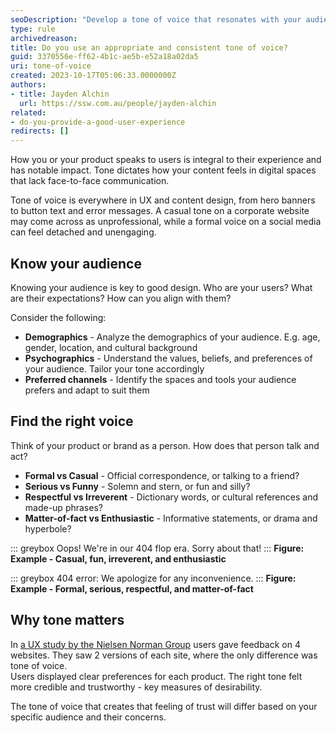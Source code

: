 ```yaml
---
seoDescription: "Develop a tone of voice that resonates with your audience by understanding their demographics, psychographics, and preferred channels. Adopt a voice that aligns with your product or brand's personality to create a consistent user experience across all digital spaces."
type: rule
archivedreason: 
title: Do you use an appropriate and consistent tone of voice?
guid: 3370556e-ff62-4b1c-ae5b-e52a18a02da5
uri: tone-of-voice
created: 2023-10-17T05:06:33.0000000Z
authors:
- title: Jayden Alchin
  url: https://ssw.com.au/people/jayden-alchin
related:
- do-you-provide-a-good-user-experience
redirects: []
---
```


How you or your product speaks to users is integral to their experience and has notable impact. 
Tone dictates how your content feels in digital spaces that lack face-to-face communication. 

<!--endintro-->

Tone of voice is everywhere in UX and content design, from hero banners to button text and error messages. 
A casual tone on a corporate website may come across as unprofessional, while a formal voice on a social media can feel detached and unengaging.

## Know your audience

Knowing your audience is key to good design. 
Who are your users? What are their expectations? How can you align with them? 

Consider the following:
- **Demographics** - Analyze the demographics of your audience. E.g. age, gender, location, and cultural background
- **Psychographics** - Understand the values, beliefs, and preferences of your audience. Tailor your tone accordingly
- **Preferred channels** - Identify the spaces and tools your audience prefers and adapt to suit them

## Find the right voice

Think of your product or brand as a person. How does that person talk and act?
- **Formal vs Casual** - Official correspondence, or talking to a friend?  
- **Serious vs Funny** - Solemn and stern, or fun and silly?
- **Respectful vs Irreverent** - Dictionary words, or cultural references and made-up phrases?
- **Matter-of-fact vs Enthusiastic** - Informative statements, or drama and hyperbole?

::: greybox
Oops! We're in our 404 flop era. Sorry about that!
:::
**Figure: Example - Casual, fun, irreverent, and enthusiastic**

::: greybox
404 error: We apologize for any inconvenience.
:::
**Figure: Example - Formal, serious, respectful, and matter-of-fact**

## Why tone matters

In [a UX study by the Nielsen Norman Group](https://www.nngroup.com/articles/tone-voice-users/) users gave feedback on 4 websites. They saw 2 versions of each site, where the only difference was tone of voice.   
Users displayed clear preferences for each product. The right tone felt more credible and trustworthy - key measures of desirability. 

The tone of voice that creates that feeling of trust will differ based on your specific audience and their concerns.
